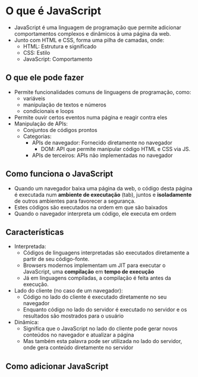 # O que é JavaScript

- JavaScript é uma linguagem de programação que permite adicionar comportamentos complexos e dinâmicos à uma página da web.
- Junto com HTML e CSS, forma uma pilha de camadas, onde:
  - HTML: Estrutura e significado
  - CSS: Estilo
  - JavaScript: Comportamento

## O que ele pode fazer

- Permite funcionalidades comuns de linguagens de programação, como:
  - variáveis
  - manipulação de textos e números
  - condicionais e loops
- Permite ouvir certos eventos numa página e reagir contra eles
- Manipulação de APIs:
  - Conjuntos de códigos prontos
  - Categorias:
    - APIs de navegador: Fornecido diretamente no navegador
      - DOM: API que permite manipular código HTML e CSS via JS.
    - APIs de terceiros: APIs não implementadas no navegador

## Como funciona o JavaScript

- Quando um navegador baixa uma página da web, o código desta página é executada num **ambiente de executação** (tab), juntos e **isoladamente** de outros ambientes para favorecer a segurança.
- Estes códigos são executados na ordem em que são baixados
- Quando o navegador interpreta um código, ele executa em ordem

## Características

- Interpretada:
  - Códigos de linguagens interpretadas são executados diretamente a partir de seu código-fonte.
  - Browsers modernos implementam um JIT para executar o JavaScript, uma **compilação** em **tempo de execução**
  - Já em linguagens compiladas, a compilação é feita antes da execução.
- Lado do cliente (no caso de um navegador):
  - Código no lado do cliente é executado diretamente no seu navegador
  - Enquanto código no lado do servidor é executado no servidor e os resultados são mostrados para o usuário
- Dinâmica:
  - Significa que o JavaScript no lado do cliente pode gerar novos conteúdos no navegador e atualizar a página
  - Mas também esta palavra pode ser utilizada no lado do servidor, onde gera conteúdo diretamente no servidor

## Como adicionar JavaScript


